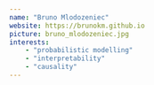 ```yaml
---
name: "Bruno Mlodozeniec"
website: https://brunokm.github.io
picture: bruno_mlodozeniec.jpg
interests:
    - "probabilistic modelling"
    - "interpretability"
    - "causality"
---
```

